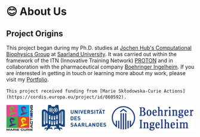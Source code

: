 # 😊 About Us

## Project Origins

This project began during my Ph.D. studies at [Jochen Hub's Computational Biophysics Group](https://biophys.uni-saarland.de/) at [Saarland University](https://www.uni-saarland.de/en/home.html). It was carried out within the framework of the ITN (Innovative Training Network) [PROTON](https://cordis.europa.eu/project/id/860592) and in collaboration with the pharmaceutical company [Boehringer Ingelheim](https://www.boehringer-ingelheim.com/de/). If you are interested in getting in touch or learning more about my work, please visit my [Portfolio](https://alejandro.netlify.app).

```{note}
This project received funding from [Marie Skłodowska-Curie Actions](https://cordis.europa.eu/project/id/860592).
```

[![parts](_static/parts.png)](https://www.uni-saarland.de/en/home.html)